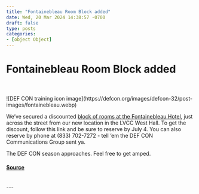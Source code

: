 ```yaml
---
title: "Fontainebleau Room Block added"
date: Wed, 20 Mar 2024 14:38:57 -0700
draft: false
type: posts
categories: 
- [object Object]
---
```

# Fontainebleau Room Block added

<br/>

<br/>
![DEF CON training icon image](https://defcon.org/images/defcon-32/post-images/fontainebleau.webp)  

We’ve secured a discounted [block of rooms at the Fontainebleau Hotel](https://book.passkey.com/go/DEFCORFBLV), just across the street from our new location in the LVCC West Hall. To get the discount, follow this link and be sure to reserve by July 4. You can also reserve by phone at (833) 702-7272 - tell ‘em the DEF CON Communications Group sent ya.  
  
The DEF CON season approaches. Feel free to get amped.

#### [Source](https://book.passkey.com/go/DEFCORFBLV)

<br/>
---
